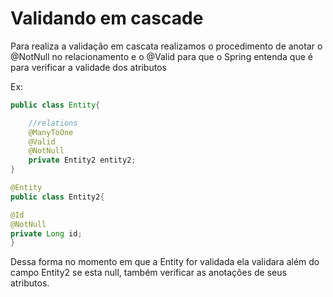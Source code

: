 # Validando em cascade

Para realiza a validação em cascata realizamos o procedimento
de anotar o @NotNull no relacionamento e o @Valid para que
o Spring entenda que é para verificar a validade dos atributos

Ex:
~~~ java
public class Entity{

    //relations
    @ManyToOne
    @Valid
    @NotNull
    private Entity2 entity2;
}

@Entity
public class Entity2{

@Id
@NotNull
private Long id;
}
~~~

Dessa forma no momento em que a Entity for validada
ela validara além do campo Entity2 se esta null, também
verificar as anotações de seus atributos.
